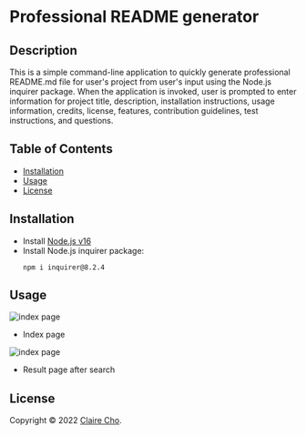 <!-- omit in toc -->
# Professional README generator

<!-- omit in toc -->
## Description

This is a simple command-line application to quickly generate professional README.md file for user's project from user's input using the Node.js inquirer package. When the application is invoked, user is prompted to enter information for project title, description, installation instructions, usage information, credits, license, features, contribution guidelines, test instructions, and questions.

<!-- omit in toc -->
## Table of Contents
- [Installation](#installation)
- [Usage](#usage)
- [License](#license)

## Installation
- Install [Node.js v16](https://nodejs.org/en/blog/release/v16.16.0/)
- Install Node.js inquirer package:
  ```
  npm i inquirer@8.2.4
  ```

## Usage

![index page](./assets/images/screenshot_index.jpeg)
- Index page

![index page](./assets/images/screenshot_result.jpeg)
- Result page after search


## License
Copyright © 2022 [Claire Cho](https://github.com/clairehwcho).
